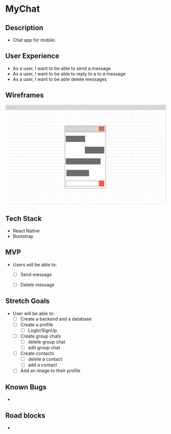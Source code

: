 # MyChat

## Description
- Chat app for mobile. 


## User Experience
- As a user, I want to be able to send a message
- As a user, I want to be able to reply to a to a message
- As a user, I want to be able delete messages

## Wireframes
![](wireframe.png)

## Tech Stack
- React Native
- Bootstrap


## MVP
- Users will be able to:
    - [ ] Send message 
    - [ ] Delete message


## Stretch Goals
- User will be able to:
  - [ ] Create a backend and a database
  - [ ] Create a profile
    - [ ] LogIn/SignUp
  - [ ] Create group chats
    - [ ] delete group chat
    - [ ] edit group chat
  - [ ] Create contacts
    - [ ] delete a contact
    - [ ] add a contact
  - [ ] Add an image to their profile

## Known Bugs
- 

## Road blocks
- 

